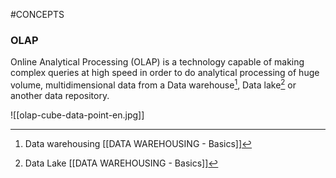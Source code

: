 #CONCEPTS 

### OLAP

Online Analytical Processing (OLAP) is a technology capable of making complex queries at high speed in order to do analytical processing of huge volume, multidimensional data from a Data warehouse[^1], Data lake[^2] or another data repository. 

![[olap-cube-data-point-en.jpg]]

[^1]: Data warehousing [[DATA WAREHOUSING - Basics]]
[^2]: Data Lake [[DATA WAREHOUSING - Basics]]
